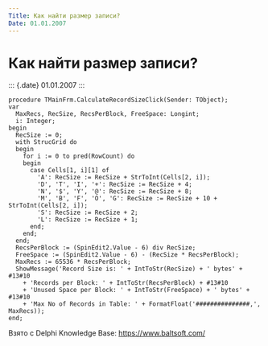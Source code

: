 ```yaml
---
Title: Как найти размер записи?
Date: 01.01.2007
---
```



Как найти размер записи?
========================

::: {.date}
01.01.2007
:::

    procedure TMainFrm.CalculateRecordSizeClick(Sender: TObject);
    var
      MaxRecs, RecSize, RecsPerBlock, FreeSpace: Longint;
      i: Integer;
    begin
      RecSize := 0;
      with StrucGrid do
      begin
        for i := 0 to pred(RowCount) do
        begin
          case Cells[1, i][1] of
            'A': RecSize := RecSize + StrToInt(Cells[2, i]);
            'D', 'T', 'I', '+': RecSize := RecSize + 4;
            'N', '$', 'Y', '@': RecSize := RecSize + 8;
            'M', 'B', 'F', 'O', 'G': RecSize := RecSize + 10 + StrToInt(Cells[2, i]);
            'S': RecSize := RecSize + 2;
            'L': RecSize := RecSize + 1;
          end;
        end;
      end;
      RecsPerBlock := (SpinEdit2.Value - 6) div RecSize;
      FreeSpace := (SpinEdit2.Value - 6) - (RecSize * RecsPerBlock);
      MaxRecs := 65536 * RecsPerBlock;
      ShowMessage('Record Size is: ' + IntToStr(RecSize) + ' bytes' + #13#10
        + 'Records per Block: ' + IntToStr(RecsPerBlock) + #13#10
        + 'Unused Space per Block: ' + IntToStr(FreeSpace) + ' bytes' + #13#10
        + 'Max No of Records in Table: ' + FormatFloat('###############,', MaxRecs));
    end;

Взято с Delphi Knowledge Base: <https://www.baltsoft.com/>
